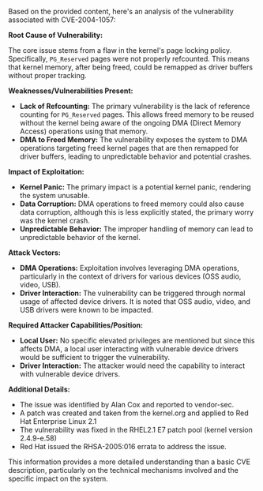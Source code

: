 Based on the provided content, here's an analysis of the vulnerability associated with CVE-2004-1057:

**Root Cause of Vulnerability:**

The core issue stems from a flaw in the kernel's page locking policy. Specifically, `PG_Reserved` pages were not properly refcounted. This means that kernel memory, after being freed, could be remapped as driver buffers without proper tracking.

**Weaknesses/Vulnerabilities Present:**

*   **Lack of Refcounting:** The primary vulnerability is the lack of reference counting for `PG_Reserved` pages. This allows freed memory to be reused without the kernel being aware of the ongoing DMA (Direct Memory Access) operations using that memory.
*   **DMA to Freed Memory:** The vulnerability exposes the system to DMA operations targeting freed kernel pages that are then remapped for driver buffers, leading to unpredictable behavior and potential crashes.

**Impact of Exploitation:**

*   **Kernel Panic:** The primary impact is a potential kernel panic, rendering the system unusable.
*   **Data Corruption:** DMA operations to freed memory could also cause data corruption, although this is less explicitly stated, the primary worry was the kernel crash.
*   **Unpredictable Behavior:** The improper handling of memory can lead to unpredictable behavior of the kernel.

**Attack Vectors:**

*   **DMA Operations:** Exploitation involves leveraging DMA operations, particularly in the context of drivers for various devices (OSS audio, video, USB).
*   **Driver Interaction:** The vulnerability can be triggered through normal usage of affected device drivers. It is noted that OSS audio, video, and USB drivers were known to be impacted.

**Required Attacker Capabilities/Position:**

*   **Local User:** No specific elevated privileges are mentioned but since this affects DMA, a local user interacting with vulnerable device drivers would be sufficient to trigger the vulnerability.
*   **Driver Interaction:** The attacker would need the capability to interact with vulnerable device drivers.

**Additional Details:**

*   The issue was identified by Alan Cox and reported to vendor-sec.
*   A patch was created and taken from the kernel.org and applied to Red Hat Enterprise Linux 2.1
*   The vulnerability was fixed in the RHEL2.1 E7 patch pool (kernel version 2.4.9-e.58)
*   Red Hat issued the RHSA-2005:016 errata to address the issue.

This information provides a more detailed understanding than a basic CVE description, particularly on the technical mechanisms involved and the specific impact on the system.